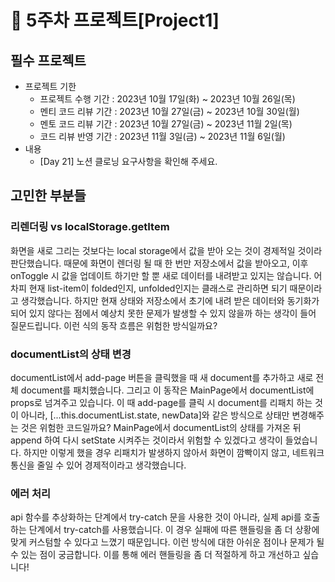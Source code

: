 # 📌 5주차 프로젝트[Project1]

## 필수 프로젝트

- 프로젝트 기한
  - 프로젝트 수행 기간 : 2023년 10월 17일(화) ~ 2023년 10월 26일(목)
  - 멘티 코드 리뷰 기간 : 2023년 10월 27일(금) ~ 2023년 10월 30일(월)
  - 멘토 코드 리뷰 기간 : 2023년 10월 27일(금) ~ 2023년 11월 2일(목)
  - 코드 리뷰 반영 기간 : 2023년 11월 3일(금) ~ 2023년 11월 6일(월)
- 내용
  - [Day 21] 노션 클로닝 요구사항을 확인해 주세요.

## 고민한 부분들

### 리렌더링 vs localStorage.getItem

화면을 새로 그리는 것보다는 local storage에서 값을 받아 오는 것이 경제적일 것이라 판단했습니다. 때문에 화면이 렌더링 될 때 한 번만 저장소에서 값을 받아오고, 이후 onToggle 시 값을 업데이트 하기만 할 뿐 새로 데이터를 내려받고 있지는 않습니다. 어차피 현재 list-item이 folded인지, unfolded인지는 클래스로 관리하면 되기 때문이라고 생각했습니다. 하지만 현재 상태와 저장소에서 초기에 내려 받은 데이터와 동기화가 되어 있지 않다는 점에서 예상치 못한 문제가 발생할 수 있지 않을까 하는 생각이 들어 질문드립니다. 이런 식의 동작 흐름은 위험한 방식일까요?

### documentList의 상태 변경

documentList에서 add-page 버튼을 클릭했을 때 새 document를 추가하고 새로 전체 document를 패치했습니다. 그리고 이 동작은 MainPage에서 documentList에 props로 넘겨주고 있습니다. 이 때 add-page를 클릭 시 document를 리패치 하는 것이 아니라, [...this.documentList.state, newData]와 같은 방식으로 상태만 변경해주는 것은 위험한 코드일까요? MainPage에서 documentList의 상태를 가져온 뒤 append 하여 다시 setState 시켜주는 것이라서 위험할 수 있겠다고 생각이 들었습니다. 하지만 이렇게 했을 경우 리패치가 발생하지 않아서 화면이 깜빡이지 않고, 네트워크 통신을 줄일 수 있어 경제적이라고 생각했습니다.

### 에러 처리

api 함수를 추상화하는 단계에서 try-catch 문을 사용한 것이 아니라, 실제 api를 호출하는 단계에서 try-catch를 사용했습니다. 이 경우 실패에 따른 핸들링을 좀 더 상황에 맞게 커스텀할 수 있다고 느꼈기 때문입니다. 이런 방식에 대한 아쉬운 점이나 문제가 될 수 있는 점이 궁금합니다. 이를 통해 에러 핸들링을 좀 더 적절하게 하고 개선하고 싶습니다!
